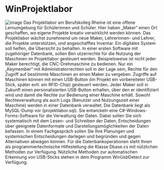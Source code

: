 # WinProjektlabor
![image](https://user-images.githubusercontent.com/42067245/115446637-cea80f00-a217-11eb-917e-46a8d45e31b3.png)
Das Projektlabor am Berufskolleg Rheine ist eine
offene Lernumgebung für Schülerinnen und
Schüler. Hier haben „Maker“ einen Ort
geschaffen, wo eigene Projekte kreativ
verwirklicht werden können.
Das Projektlabor wächst zunehmend um neue
Maker, Lehrerinnen- und Lehrer, die Projekte
unterstützen, und angeschafftes Inventar.
Ein digitales System soll helfen, die Übersicht zu
behalten. In einer ersten Software mit zugehöriger Datenbank, sollen Ben utzerrechte für die
Nutzung der Maschinen im Projektlabor gesteuert werden. Beispielsweise ist nicht jeder Maker
berechtigt, die CNC-Drehmaschine zu bedienen. Nur ein „Keymember“ mit Administratorrechten soll
in der Lage sein, Rechte für den Zugriff auf bestimmte Maschinen an einen Maker zu vergeben.
Zugriffe auf Maschinen können mit einen USB-Button (im Projekt ein vorbereiteter USB-Stick,
später evtl. ein RFID-Chip) gesteuert werden. Jeder Maker soll in Zukunft einen personalisierten
USB-Button erhalten, über den er identifiziert wird und damit die Rechte zur Bedienung einer
Maschine erhält.
Sowohl Rechteverwaltung als auch Logs (Benutzer und Nutzungszeit einer Maschine) werden in
einer Datenbank verwaltet. Die Datenbank liegt als MySQL-Dump vor (projektlabor.sql).
Sie entwickeln eine C#-Windows-Forms-Software für die Verwaltung der Daten. Dabei sollen Sie
sich systematisch mit dem Lesen- und Schreiben der Daten, Entscheidungen über geeignete
Datenformate und Darstellungsmöglichkeiten der Daten befassen. In einem Fachgespräch sollen
Sie Ihre Planungen und systemischen Entscheidungen darlegen und begründen und gegen
Alternativen abwägen können.
Für die Datenbankoperationen steht Ihnen als programmiertechnische Hilfestellung die Klasse
Dbase.cs mit nützlichen Methoden zur Verfügung. Nützliche Methoden zur automatischen
Erkennung von USB-Sticks stehen in dem Programm WinUsbDetect zur Verfügung.
